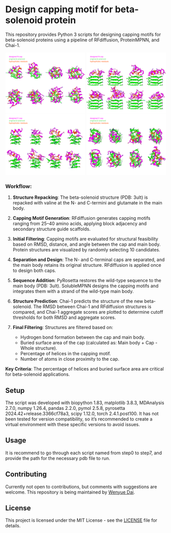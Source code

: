 # Design capping motif for beta-solenoid protein

This repository provides Python 3 scripts for designing capping motifs for beta-solenoid proteins using a pipeline of RFdiffusion, ProteinMPNN, and Chai-1.

<p float="left">
   <img src="/images/cap1.png" alt="N_cap_top" width=250 height=190>
   <img src="/images/cap2.png" alt="N_cap_side" width=250 height=190>
   <img src="/images/cap3.png" alt="C_cap_top" width=250 height=190>
   <img src="/images/cap4.png" alt="C_cap_side" width=250 height=190>
</p>

### Workflow:
1. **Structure Repacking**: The beta-solenoid structure (PDB: 3ult) is repacked with valine at the N- and C-termini and glutamate in the main body.
   
2. **Capping Motif Generation**: RFdiffusion generates capping motifs ranging from 25–40 amino acids, applying block adjacency and secondary structure guide scaffolds.

3. **Initial Filtering**: Capping motifs are evaluated for structural feasibility based on RMSD, distance, and angle between the cap and main body. Protein structures are visualized by randomly selecting 10 candidates.

4. **Separation and Design**: The N- and C-terminal caps are separated, and the main body retains its original structure. RFdiffusion is applied once to design both caps.

5. **Sequence Addition**: PyRosetta restores the wild-type sequence to the main body (PDB: 3ult). SolubleMPNN designs the capping motifs and integrates them with a strand of the wild-type main body.

6. **Structure Prediction**: Chai-1 predicts the structure of the new beta-solenoid. The RMSD between Chai-1 and RFdiffusion structures is compared, and Chai-1 aggregate scores are plotted to determine cutoff thresholds for both RMSD and aggregate scores.

7. **Final Filtering**: Structures are filtered based on:
   - Hydrogen bond formation between the cap and main body.
   - Buried surface area of the cap (calculated as: Main body + Cap - Whole structure).
   - Percentage of helices in the capping motif.
   - Number of atoms in close proximity to the cap.

**Key Criteria**: The percentage of helices and buried surface area are critical for beta-solenoid applications.

## Setup

The script was developed with biopython 1.83, matplotlib 3.8.3, MDAnalysis 2.7.0, numpy 1.26.4, pandas 2.2.0, pymol 2.5.8, pyrosetta 2024.42+release.3366cf78a3, scipy 1.12.0, torch 2.4.1.post100. It has not been tested for version compatibility, so it’s recommended to create a virtual environment with these specific versions to avoid issues. 

## Usage

It is recommend to go through each script named from step0 to step7, and provide the path for the necessary pdb file to run.

## Contributing

Currently not open to contributions, but comments with suggestions are welcome. This repository is being maintained by [Wenyue Dai](https://github.com/WenyueDai).

## License

This project is licensed under the MIT License - see the [LICENSE](https://github.com/TomaszKaminski-netizen/capsid-expansion/blob/master/LICENSE.txt) file for details.
